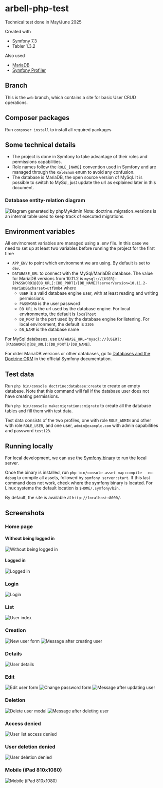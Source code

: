 # arbell-php-test
Technical test done in May/June 2025

Created with
* Symfony 7.3
* Tabler 1.3.2

Also used
* [MariaDB](https://mariadb.org)
* [Symfony Profiler](https://symfony.com/doc/current/profiler.html)

## Branch
This is the `web` branch, which contains a site for basic User CRUD operations.

## Composer packages
Run `composer install` to install all required packages

## Some technical details
* The project is done in Symfony to take advantage of their roles and permissions capabilities.
* Role names follow the `ROLE_[NAME]` convention used in Symfony and are managed through the `RoleEnum` enum to avoid any confusion.
* The database is MariaDB, the open source version of MySql. It is possible to switch to MySql, just update the url as explained later in this document.

### Database entity-relation diagram
![Diagram generated by phpMyAdmin](/screenshots/arbell-test%20-%20ERD.png)
Note: doctrine_migration_versions is an internal table used to keep track of executed migrations.

## Environment variables
All envirnoment variables are managed using a .env file. In this case we need to set up at least two variables before running the project for the first time
* `APP_ENV` to point which environment we are using. By default is set to `dev`.
* `DATABASE_URL` to connect with the MySql/MariaDB database. The value for MariaDB versions from 10.11.2 is `mysql://[USER]:[PASSWORD]@[DB_URL]:[DB_PORT]/[DB_NAME]?serverVersion=10.11.2-MariaDB&charset=utf8mb4` where
    * `USER` is a valid database engine user, with at least reading and writing permissions
    * `PASSWORD` is the user password
    * `DB_URL` is the url used by the database engine. For local environments, the default is `localhost`
    * `DB_PORT` is the port used by the database engine for listening. For local environment, the default is `3306`
    * `DB_NAME` is the database name

For MySql databases, use `DATABASE_URL="mysql://[USER]:[PASSWORD]@[DB_URL]:[DB_PORT]/[DB_NAME]`.

For older MariaDB versions or other databases, go to [Databases and the Doctrine ORM](https://symfony.com/doc/current/doctrine.html#configuring-the-database) in the official Symfony documentation.

## Test data
Run `php bin/console doctrine:database:create` to create an empty database. Note that this command will fail if the database user does not have creating permissions.

Run `php bin/console make:migrations:migrate` to create all the database tables and fill them with test data.

Test data consists of the two profiles, one with role `ROLE_ADMIN` and other with role `ROLE_USER`, and one user, `admin@example.com` with admin capabilities and password `test123`.

## Running locally
For local development, we can use the [Symfony binary](https://symfony.com/download) to run the local server.

Once the binary is installed, run `php bin/console asset-map:compile --no-debug` to compile all assets, followed by `symfony server:start`. If this last command does not work, check where the symfony binary is located. For Linux systems the default location is `$HOME/.symfony/bin`.

By default, the site is available at `http://localhost:8000/`.

## Screenshots
### Home page
#### Without being logged in
![Without being logged in](/screenshots/Homepage%20-%20not%20logged%20in.png)

#### Logged in
![Logged in](/screenshots/Homepage%20-%20logged%20in.png)

### Login
![Login](/screenshots/Log%20in.png)

### List
![User index](/screenshots/User%20index.png)

### Creation
![New user form](/screenshots/New%20User%20form.png)
![Message after creating user](/screenshots/User%20index%20-%20user%20created.png)

### Details
![User details](/screenshots/User%20details.png)

### Edit
![Edit user form](/screenshots/Edit%20User.png)
![Change password form](/screenshots/Edit%20User%20-%20update%20password%20.png)
![Message after updating user](/screenshots/User%20index%20-%20password%20updated.png)

### Deletion
![Delete user modal](/screenshots/User%20index%20-%20delete%20user%20modal.png)
![Message after deleting user](/screenshots/User%20index%20-%20user%20deleted.png)

### Access denied
![User list access denied](/screenshots/User%20list%20-%20no%20authorization.png)

### User deletion denied
![User deletion denied](/screenshots/User%20delete%20-%20no%20authorization.png)

### Mobile (iPad 810x1080)
![Mobile (iPad 810x1080)](/screenshots/User%20index%20-%20iPad.png)